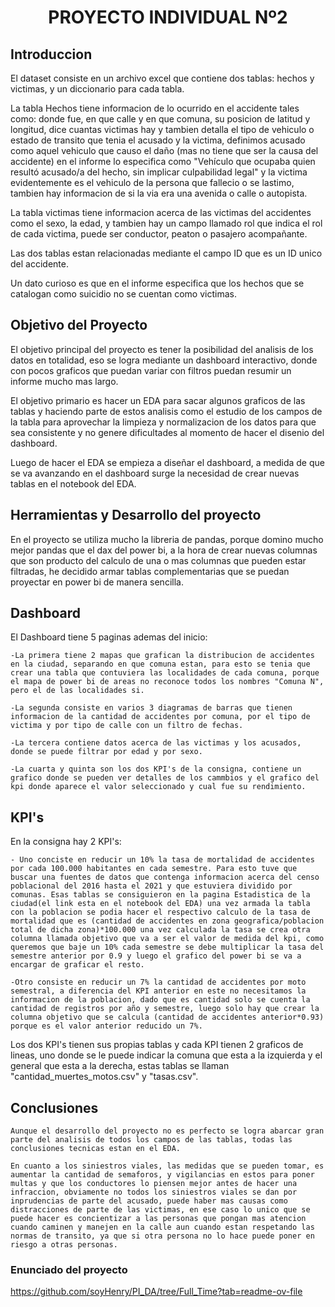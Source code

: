 # <h1 align=center> **PROYECTO INDIVIDUAL Nº2** </h1>

## Introduccion

El dataset consiste en un archivo excel que contiene dos tablas: hechos y victimas, y un diccionario para cada tabla.

La tabla Hechos tiene informacion de lo ocurrido en el accidente tales como: donde fue, en que calle y en que comuna, su posicion de latitud y longitud, dice cuantas victimas hay y tambien detalla el tipo de vehiculo o estado de transito que tenia el acusado y la victima, definimos acusado como aquel vehiculo que causo el daño (mas no tiene que ser la causa del accidente) en el informe lo especifica como "Vehículo que ocupaba quien resultó acusado/a del hecho, sin
implicar culpabilidad legal" y la victima evidentemente es el vehiculo de la persona que fallecio o se lastimo, tambien hay informacion de si la via era una avenida o calle o autopista.

La tabla victimas tiene informacion acerca de las victimas del accidentes como el sexo, la edad, y tambien hay un campo llamado rol que indica el rol de cada victima, puede ser conductor, peaton o pasajero acompañante.

Las dos tablas estan relacionadas mediante el campo ID que es un ID unico del accidente.

Un dato curioso es que en el informe especifica que los hechos que se catalogan como suicidio no se cuentan como victimas.

## Objetivo del Proyecto

El objetivo principal del proyecto es tener la posibilidad del analisis de los datos en totalidad, eso se logra mediante un dashboard interactivo, donde con pocos graficos que puedan variar con filtros puedan resumir un informe mucho mas largo.

El objetivo primario es hacer un EDA para sacar algunos graficos de las tablas y haciendo parte de estos analisis como el estudio de los campos de la tabla para aprovechar la limpieza y normalizacion de los datos para que sea consistente y no genere dificultades al momento de hacer el disenio del dashboard.

Luego de hacer el EDA se empieza a diseñar el dashboard, a medida de que se va avanzando en el dashboard surge la necesidad de crear nuevas tablas en el notebook del EDA.

## Herramientas y Desarrollo del proyecto

En el proyecto se utiliza mucho la libreria de pandas, porque domino mucho mejor pandas que el dax del power bi, a la hora de crear nuevas columnas que son producto del calculo de una o mas columnas que pueden estar filtradas, he decidido armar tablas complementarias que se puedan proyectar en power bi de manera sencilla.

## Dashboard

El Dashboard tiene 5 paginas ademas del inicio:

    -La primera tiene 2 mapas que grafican la distribucion de accidentes en la ciudad, separando en que comuna estan, para esto se tenia que crear una tabla que contuviera las localidades de cada comuna, porque el mapa de power bi de areas no reconoce todos los nombres "Comuna N", pero el de las localidades si.

    -La segunda consiste en varios 3 diagramas de barras que tienen informacion de la cantidad de accidentes por comuna, por el tipo de victima y por tipo de calle con un filtro de fechas.

    -La tercera contiene datos acerca de las victimas y los acusados, donde se puede filtrar por edad y por sexo.

    -La cuarta y quinta son los dos KPI's de la consigna, contiene un grafico donde se pueden ver detalles de los cammbios y el grafico del kpi donde aparece el valor seleccionado y cual fue su rendimiento.

## KPI's

En la consigna hay 2 KPI's:

    - Uno conciste en reducir un 10% la tasa de mortalidad de accidentes por cada 100.000 habitantes en cada semestre. Para esto tuve que buscar una fuentes de datos que contenga informacion acerca del censo poblacional del 2016 hasta el 2021 y que estuviera dividido por comunas. Esas tablas se consiguieron en la pagina Estadistica de la ciudad(el link esta en el notebook del EDA) una vez armada la tabla con la poblacion se podia hacer el respectivo calculo de la tasa de mortalidad que es (cantidad de accidentes en zona geografica/poblacion total de dicha zona)*100.000 una vez calculada la tasa se crea otra columna llamada objetivo que va a ser el valor de medida del kpi, como queremos que baje un 10% cada semestre se debe multiplicar la tasa del semestre anterior por 0.9 y luego el grafico del power bi se va a encargar de graficar el resto.

    -Otro consiste en reducir un 7% la cantidad de accidentes por moto semestral, a diferencia del KPI anterior en este no necesitamos la informacion de la poblacion, dado que es cantidad solo se cuenta la cantidad de registros por año y semestre, luego solo hay que crear la columna objetivo que se calcula (cantidad de accidentes anterior*0.93) porque es el valor anterior reducido un 7%.

Los dos KPI's tienen sus propias tablas y cada KPI tienen 2 graficos de lineas, uno donde se le puede indicar la comuna que esta a la izquierda y el general que esta a la derecha, estas tablas se llaman "cantidad_muertes_motos.csv" y "tasas.csv".

## Conclusiones

    Aunque el desarrollo del proyecto no es perfecto se logra abarcar gran parte del analisis de todos los campos de las tablas, todas las conclusiones tecnicas estan en el EDA. 

    En cuanto a los siniestros viales, las medidas que se pueden tomar, es aumentar la cantidad de semaforos, y vigilancias en estos para poner multas y que los conductores lo piensen mejor antes de hacer una infraccion, obviamente no todos los siniestros viales se dan por inprudencias de parte del acusado, puede haber mas causas como distracciones de parte de las victimas, en ese caso lo unico que se puede hacer es concientizar a las personas que pongan mas atencion cuando caminen y manejen en la calle aun cuando estan respetando las normas de transito, ya que si otra persona no lo hace puede poner en riesgo a otras personas.

### Enunciado del proyecto

https://github.com/soyHenry/PI_DA/tree/Full_Time?tab=readme-ov-file
